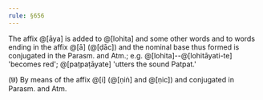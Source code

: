 ```yaml
---
rule: §656
---
```


The affix @[āya] is added to @[lohita] and some other words and to words ending in the affix @[ā] (@[ḍāc]) and the nominal base thus formed is conjugated in the Parasm. and Atm.; e.g. @[lohita]--@[lohitāyati-te] 'becomes red'; @[paṭpaṭāyate] 'utters the sound Patpat.'

(छ) By means of the affix @[i] (@[ṇiṅ] and @[ṇic]) and conjugated in Parasm. and Atm.